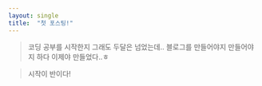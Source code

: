 ```yaml
---
layout: single
title:  "첫 포스팅!"
---
```


> 코딩 공부를 시작한지 그래도 두달은 넘었는데.. 블로그를 만들어야지 만들어야지 하다 이제야 만들었다..ㅎ

> 시작이 반이다!
